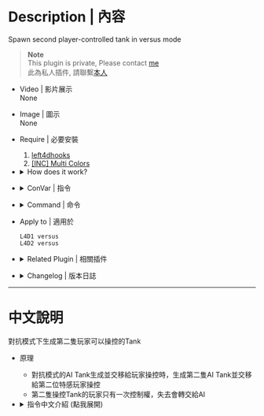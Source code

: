# Description | 內容
Spawn second player-controlled tank in versus mode

> __Note__ <br/>
This plugin is private, Please contact [me](https://github.com/fbef0102/Game-Private_Plugin#私人插件列表-private-plugins-list)<br/>
此為私人插件, 請聯繫[本人](https://github.com/fbef0102/Game-Private_Plugin#私人插件列表-private-plugins-list)

* Video | 影片展示
<br/>None

* Image | 圖示
<br/>None

* Require | 必要安裝
	1. [left4dhooks](https://forums.alliedmods.net/showthread.php?t=321696)
	2. [[INC] Multi Colors](https://github.com/fbef0102/L4D1_2-Plugins/releases/tag/Multi-Colors)
	
* <details><summary>How does it work?</summary>

	* When player is about to be the tank (X will get tank), second tank will spawn and controlled by second infected player
	* Second tank player only has one control. Once lose all frustration, pass tank to AI
</details>

* <details><summary>ConVar | 指令</summary>

	* cfg/sourcemod/l4d_doubletank.cfg
		```php
		// 0=Plugin off, 1=Plugin on.
		l4d_doubletank_enable "1"
		```
</details>

* <details><summary>Command | 命令</summary>

	None
</details>

* Apply to | 適用於
	```
	L4D1 versus
	L4D2 versus
	```
	
* <details><summary>Related Plugin | 相關插件</summary>

	1. [versusbosses_ifier](/Plugin_插件/Versus_對抗模式/versusbosses_ifier): Sets a tank and witch spawn point on every map in versus
		> 對抗模式下每一張地圖挑選隨機路程生成一隻Tank與一個Witch
</details>

* <details><summary>Changelog | 版本日誌</summary>

	* v1.1 (2024-9-8)
		* Fixed ghost tank

	* v1.0
		* Initial Release
</details>

- - - -
# 中文說明
對抗模式下生成第二隻玩家可以操控的Tank

* 原理
	* 對抗模式的AI Tank生成並交移給玩家操控時，生成第二隻AI Tank並交移給第二位特感玩家操控
	* 第二隻操控Tank的玩家只有一次控制權，失去會轉交給AI

* <details><summary>指令中文介紹 (點我展開)</summary>

	* cfg/sourcemod/l4d_doubletank.cfg
		```php
		// 0=關閉插件, 1=啟動插件
		l4d_doubletank_enable "1"
		```
</details>
